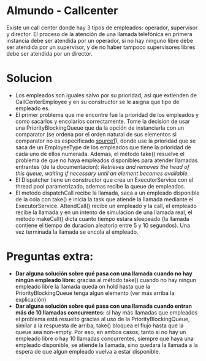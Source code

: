 # Almundo - Callcenter

Existe un call center donde hay 3 tipos de empleados: operador,
supervisor y director. El proceso de la atención de una llamada
telefónica en primera instancia debe ser atendida por un operador, si
no hay ninguno libre debe ser atendida por un supervisor, y de no
haber tampoco supervisores libres debe ser atendida por un director.

# Solucion

- Los empleados son iguales salvo por su prioridad, asi que extienden de CallCenterEmployee y en su constructor se le asigna que tipo de empleado es.
- El primer problema que me encontre fue la prioridad de los empleados y como sacarlos y encolarlos correctamente. Tome la decision de usar una PriorityBlockingQueue que da la opción de instanciarla con un comparator (se ordena por el orden natural de sus elementos si comparator no es especificado [source1]), donde use la prioridad que se saca de un EmployeeType de los empleados que tiene la prioridad de cada uno de ellos numerada. Ademas, el método take() resuelve el problema de que no haya empleados disponibles para atender llamadas entrantes (de la documentacion): *Retrieves and removes the head of this queue, waiting if necessary until an element becomes available.* 
- El Dispatcher tiene un constructor que crea un ExecutorService con el thread pool parametrizado, ademas recibe la queue de empleados.
- El metodo dispatchCall recibe la llamada, saca a un empleado disponible de la cola con take() e inicia la task que atiende la llamada mediante el ExecutorService. AttendCall() recibe un empleado y la call, el empleado recibe la llamada y en un intento de simulacion de una llamada real, el método makeCall() dicta cuanto tiempo estara sleepeado (la llamada contiene el tiempo de duracion aleatorio entre 5 y 10 segundos). Una vez terminada la llamada se encola al empleado.


# Preguntas extra:

  - **Dar alguna solución sobre qué pasa con una llamada cuando no
hay ningún empleado libre:** gracias al método take() cuando no hay ningun empleado libre la llamada queda on hold hasta que la PriorityBlockingQueue tenga algun elemento (ver más arriba la explicación)
  - **Dar alguna solución sobre qué pasa con una llamada cuando
entran más de 10 llamadas concurrentes:** si hay más llamadas que empleados el problema está resuelto gracias al uso de la PriorityBlockingQueue, similar a la respuesta de arriba, take() bloquea el flujo hasta que la queue sea non-empty.
Por eso, en ambos casos, tanto si no hay un empleado libre o hay 10 llamadas concurrentes, siempre que haya una empleado disponible, se atiende la llamada, sino quedará la llamada a la espera de que algun empleado vuelva a estar disponible.

   [source1]: <https://docs.oracle.com/javase/7/docs/api/java/util/concurrent/PriorityBlockingQueue.html>

